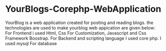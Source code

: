 # YourBlogs-Corephp-WebApplication
YourBlog is a web application created for posting and reading blogs. the technologies are used to make yourblog web appication are given below:  For Frontend i used   Html, Css For Customization, Javascript and Css Framework Boostrap.  For Backend and scripting language I used  core php. I used mysql For database
